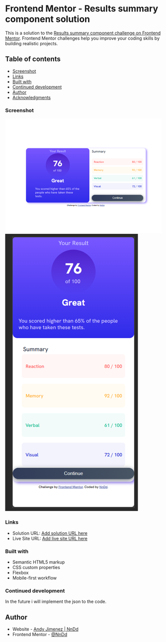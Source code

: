 # Frontend Mentor - Results summary component solution

This is a solution to the [Results summary component challenge on Frontend Mentor](https://www.frontendmentor.io/challenges/results-summary-component-CE_K6s0maV). Frontend Mentor challenges help you improve your coding skills by building realistic projects.

## Table of contents

- [Screenshot](#screenshot)
- [Links](#links)
- [Built with](#built-with)
- [Continued development](#continued-development)
- [Author](#author)
- [Acknowledgments](#acknowledgments)

### Screenshot

![](./assets/screenshots/Desktop.png)
![](./assets/screenshots/Mobile.png)

### Links

- Solution URL: [Add solution URL here](https://github.com/Nn-Dd/Result_Summary_Component)
- Live Site URL: [Add live site URL here](https://nn-dd.github.io/Result_Summary_Component/)

### Built with

- Semantic HTML5 markup
- CSS custom properties
- Flexbox
- Mobile-first workflow

### Continued development

In the future i will implement the json to the code.

## Author

- Website - [Andy Jimenez | NnDd](https://github.com/Nn-Dd)
- Frontend Mentor - [@NnDd](https://www.frontendmentor.io/profile/Nn-Dd)
